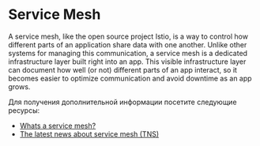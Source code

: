 # Service Mesh

A service mesh, like the open source project Istio, is a way to control how different parts of an application share data with one another. Unlike other systems for managing this communication, a service mesh is a dedicated infrastructure layer built right into an app. This visible infrastructure layer can document how well (or not) different parts of an app interact, so it becomes easier to optimize communication and avoid downtime as an app grows.

Для получения дополнительной информации посетите следующие ресурсы:

- [Whats a service mesh?](https://www.redhat.com/en/topics/microservices/what-is-a-service-mesh)
- [The latest news about service mesh (TNS)](https://thenewstack.io/category/service-mesh/)
